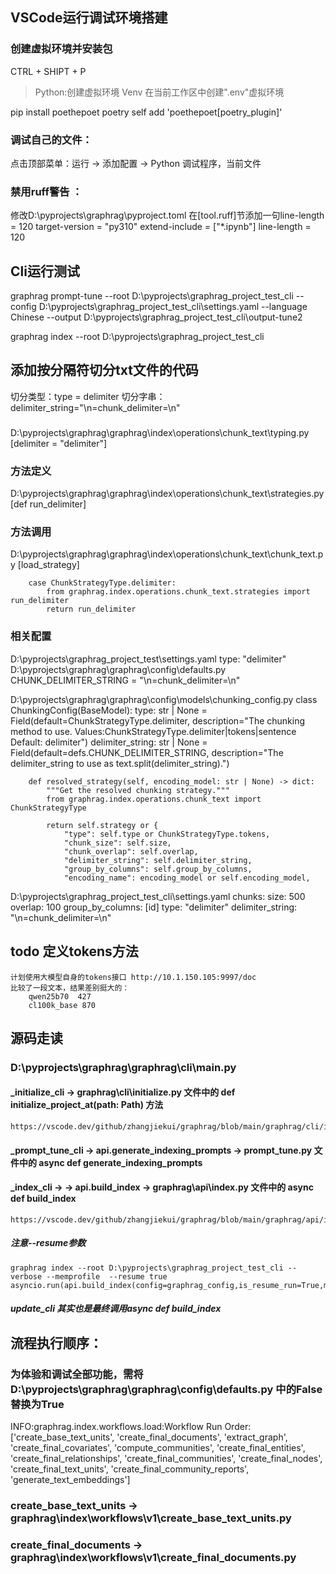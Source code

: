 ## VSCode运行调试环境搭建

### 创建虚拟环境并安装包
CTRL + SHIPT + P
> Python:创建虚拟环境
  Venv 在当前工作区中创建".env"虚拟环境 

pip install poethepoet
poetry self add 'poethepoet[poetry_plugin]'



### 调试自己的文件：
点击顶部菜单：运行 -> 添加配置 -> Python 调试程序，当前文件

### 禁用ruff警告 ：
修改D:\pyprojects\graphrag\pyproject.toml
在[tool.ruff]节添加一句line-length = 120
target-version = "py310"
extend-include = ["*.ipynb"]
line-length = 120


## Cli运行测试
graphrag prompt-tune --root D:\pyprojects\graphrag_project_test_cli   --config D:\pyprojects\graphrag_project_test_cli\settings.yaml --language Chinese --output D:\pyprojects\graphrag_project_test_cli\output-tune2

graphrag index --root D:\pyprojects\graphrag_project_test_cli


## 添加按分隔符切分txt文件的代码
切分类型：type = delimiter
切分字串：delimiter_string="\n=chunk_delimiter=\n"

### 
D:\pyprojects\graphrag\graphrag\index\operations\chunk_text\typing.py [delimiter = "delimiter"]
### 方法定义
D:\pyprojects\graphrag\graphrag\index\operations\chunk_text\strategies.py [def run_delimiter]
### 方法调用
D:\pyprojects\graphrag\graphrag\index\operations\chunk_text\chunk_text.py [load_strategy]

        case ChunkStrategyType.delimiter:
            from graphrag.index.operations.chunk_text.strategies import run_delimiter
            return run_delimiter

### 相关配置
D:\pyprojects\graphrag_project_test\settings.yaml 
        type: "delimiter"
D:\pyprojects\graphrag\graphrag\config\defaults.py
        CHUNK_DELIMITER_STRING = "\n=chunk_delimiter=\n"

D:\pyprojects\graphrag\graphrag\config\models\chunking_config.py
    class ChunkingConfig(BaseModel):
        type: str | None = Field(default=ChunkStrategyType.delimiter, description="The chunking method to use. Values:ChunkStrategyType.delimiter|tokens|sentence Default: delimiter")
        delimiter_string: str | None = Field(default=defs.CHUNK_DELIMITER_STRING, description="The delimiter_string to use as text.split(delimiter_string).")

        def resolved_strategy(self, encoding_model: str | None) -> dict:
            """Get the resolved chunking strategy."""
            from graphrag.index.operations.chunk_text import ChunkStrategyType

            return self.strategy or {
                "type": self.type or ChunkStrategyType.tokens,
                "chunk_size": self.size,
                "chunk_overlap": self.overlap,
                "delimiter_string": self.delimiter_string,
                "group_by_columns": self.group_by_columns,
                "encoding_name": encoding_model or self.encoding_model,

D:\pyprojects\graphrag_project_test_cli\settings.yaml
    chunks:
        size: 500
        overlap: 100
        group_by_columns: [id]
        type: "delimiter"
        delimiter_string: "\n=chunk_delimiter=\n"

    

## todo 定义tokens方法

    计划使用大模型自身的tokens接口 http://10.1.150.105:9997/doc
    比较了一段文本，结果差别挺大的：
        qwen25b70  427
        cl100k_base 870

## 源码走读

### D:\pyprojects\graphrag\graphrag\cli\main.py
#### _initialize_cli  -> graphrag\cli\initialize.py 文件中的 def initialize_project_at(path: Path) 方法
    https://vscode.dev/github/zhangjiekui/graphrag/blob/main/graphrag/cli/initialize.py#L28

#### _prompt_tune_cli -> api.generate_indexing_prompts -> prompt_tune.py 文件中的  async def generate_indexing_prompts

#### _index_cli -> -> api.build_index -> graphrag\api\index.py 文件中的 async def build_index
    https://vscode.dev/github/zhangjiekui/graphrag/blob/main/graphrag/api/index.py#L23
##### 注意--resume参数
    graphrag index --root D:\pyprojects\graphrag_project_test_cli --verbose --memprofile  --resume true
    asyncio.run(api.build_index(config=graphrag_config,is_resume_run=True,memory_profile=True))
##### update_cli 其实也是最终调用async def build_index


## 流程执行顺序：
### 为体验和调试全部功能，需将D:\pyprojects\graphrag\graphrag\config\defaults.py 中的False替换为True

INFO:graphrag.index.workflows.load:Workflow Run Order: 
['create_base_text_units', 'create_final_documents', 'extract_graph', 'create_final_covariates', 'compute_communities', 'create_final_entities', 'create_final_relationships', 'create_final_communities', 'create_final_nodes', 'create_final_text_units', 'create_final_community_reports', 'generate_text_embeddings']

### create_base_text_units  -> graphrag\index\workflows\v1\create_base_text_units.py
### create_final_documents  -> graphrag\index\workflows\v1\create_final_documents.py